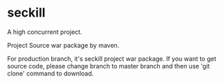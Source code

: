 # seckill
A high concurrent project.

Project Source war package by maven.

For production branch, it's seckill project war package.
If you want to get source code, please change branch to master branch and then use 'git clone' command to download.
